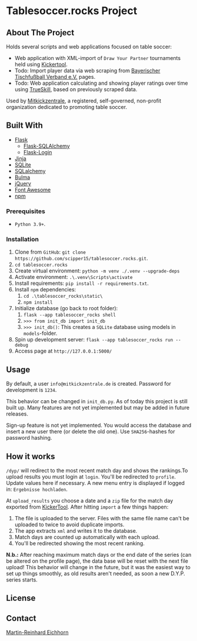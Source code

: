# Tablesoccer.rocks Project

## About The Project

Holds several scripts and web applications focused on table soccer:

- Web application with XML-import of `Draw Your Partner` tournaments held using [Kickertool]([Kickertool](https://kickertool.de/)).
- Todo: Import player data via web scraping from [Bayerischer Tischfußball Verband e.V.](https://btfv.de/) pages.
- Todo: Web application calculating and showing player ratings over time using [TrueSkill](https://en.wikipedia.org/wiki/TrueSkill), based on previously scraped data.

Used by [Mitkickzentrale](https://mitkickzentrale.de/), a registered, self-governed, non-profit organization dedicated to promoting table soccer.

## Built With

- [Flask](https://flask.palletsprojects.com/en/2.2.x/)
  - [Flask-SQLAlchemy](https://flask-sqlalchemypalletsprojects.com/en/3.0.x/)
  - [Flask-Login](https://flask-login.readthedocs.io/en/latest/)
- [Jinja](https://jinja.palletsprojects.com/en/3.1.x/)
- [SQLite](https://sqlite.org/index.html)
- [SQLalchemy](https://www.sqlalchemy.org/)
- [Bulma](https://bulma.io/)
- [jQuery](https://jquery.com/)
- [Font Awesome](https://fontawesome.com/)
- [npm](https://www.npmjs.com/)

### Prerequisites

- `Python 3.9+`.

### Installation

1. Clone from `GitHub`: `git clone https://github.com/scipper15/tablesoccer.rocks.git`.
2. `cd tablesoccer.rocks`
3. Create virtual environment: `python -m venv ./.venv --upgrade-deps`
4. Activate environment: `.\.venv\Scripts\activate`
5. Install requirements: `pip install -r requirements.txt`.
6. Install `npm` dependencies:
   1. `cd .\tablesoccer_rocks\static\`
   2. `npm install`
7. Initialize database (go back to root folder):
   1. `flask --app tablesoccer_rocks shell`
   2. `>>> from init_db import init_db`
   3. `>>> init_db()`: This creates a `SQLite` database using models in `models`-folder.
8. Spin up development server: `flask --app tablesoccer_rocks run --debug`
9. Access page at `http://127.0.0.1:5000/`

## Usage

By default, a user `info@mitkickzentrale.de` is created. Password for development is `1234`.

This behavior can be changed in `init_db.py`. As of today this project is still built up. Many features are not yet implemented but may be added in future releases.

Sign-up feature is not yet implemented. You would access the database and insert a new user there (or delete the old one). Use `SHA256`-hashes for password hashing.

## How it works

`/dyp/` will redirect to the most recent match day and shows the rankings.To upload results you must login at `login`. You'll be redirected to `profile`. Update values here if necessary. A new menu entry is displayed if logged in: `Ergebnisse hochladen`.

At `upload_results` you choose a date and a `zip` file for the match day exported from [KickerTool](https://kickertool.de/). After hitting `import` a few things happen:

1. The file is uploaded to the server. Files with the same file name can't be uploaded to twice to avoid duplicate imports.
2. The app extracts `xml` and writes it to the database.
3. Match days are counted up automatically with each upload.
4. You'll be redirected showing the most recent ranking.

**N.b.:** After reaching maximum match days or the end date of the series (can be altered on the profile page), the data base will be reset with the next file upload! This behavior will change in the future, but it was the easiest way to set up things smoothly, as old results aren't needed, as soon a new D.Y.P. series starts.

## License

## Contact

[Martin-Reinhard Eichhorn](reinhard.eichhorn@gmail.com)
